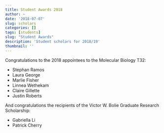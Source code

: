 ```yaml
---
title: Student Awards 2018
author: ~
date: '2018-07-07'
slug: scholars
categories: []
tags: [students]
slug: "Student Awards"
description: 'Student scholars for 2018/19'
thumbnail: ''
---
```


Congratulations to the 2018 appointees to the Molecular Biology T32:

- Stephan Ramos
- Laura George
- Marlie Fisher
- Linnea Wethekam
- Claire Gillette
- Justin Roberts

And congratulations the recipients of the Victor W. Bolie Graduate Research Scholarship:

- Gabriella Li
- Patrick Cherry

